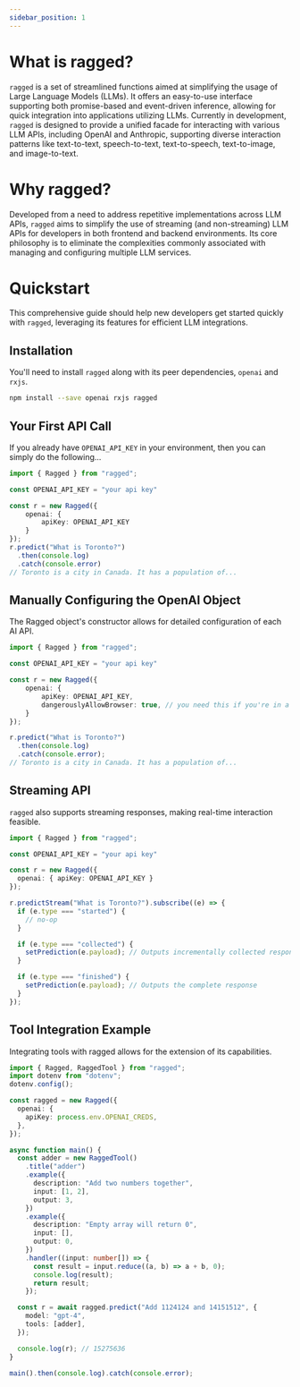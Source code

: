 ```yaml
---
sidebar_position: 1
---
```


# What is ragged?

`ragged` is a set of streamlined functions aimed at simplifying the usage of Large Language Models (LLMs). It offers an easy-to-use interface supporting both promise-based and event-driven inference, allowing for quick integration into applications utilizing LLMs. Currently in development, `ragged` is designed to provide a unified facade for interacting with various LLM APIs, including OpenAI and Anthropic, supporting diverse interaction patterns like text-to-text, speech-to-text, text-to-speech, text-to-image, and image-to-text.

# Why ragged?

Developed from a need to address repetitive implementations across LLM APIs, `ragged` aims to simplify the use of streaming (and non-streaming) LLM APIs for developers in both frontend and backend environments. Its core philosophy is to eliminate the complexities commonly associated with managing and configuring multiple LLM services.

# Quickstart

This comprehensive guide should help new developers get started quickly with `ragged`, leveraging its features for efficient LLM integrations.

## Installation

You'll need to install `ragged` along with its peer dependencies, `openai` and `rxjs`.

```sh
npm install --save openai rxjs ragged
```

## Your First API Call

If you already have `OPENAI_API_KEY` in your environment, then you can simply do the following...

```ts
import { Ragged } from "ragged";

const OPENAI_API_KEY = "your api key"

const r = new Ragged({
    openai: {
        apiKey: OPENAI_API_KEY
    }
});
r.predict("What is Toronto?")
  .then(console.log)
  .catch(console.error)
// Toronto is a city in Canada. It has a population of...
```

## Manually Configuring the OpenAI Object

The Ragged object's constructor allows for detailed configuration of each AI API.

```ts
import { Ragged } from "ragged";

const OPENAI_API_KEY = "your api key"

const r = new Ragged({
    openai: {
        apiKey: OPENAI_API_KEY,
        dangerouslyAllowBrowser: true, // you need this if you're in a browser
    }
});

r.predict("What is Toronto?")
  .then(console.log)
  .catch(console.error);
// Toronto is a city in Canada. It has a population of...
```

## Streaming API

`ragged` also supports streaming responses, making real-time interaction feasible.

```ts
import { Ragged } from "ragged";

const OPENAI_API_KEY = "your api key"

const r = new Ragged({
  openai: { apiKey: OPENAI_API_KEY }
});

r.predictStream("What is Toronto?").subscribe((e) => {
  if (e.type === "started") {
    // no-op
  }

  if (e.type === "collected") {
    setPrediction(e.payload); // Outputs incrementally collected responses
  }

  if (e.type === "finished") {
    setPrediction(e.payload); // Outputs the complete response
  }
});
```

## Tool Integration Example

Integrating tools with ragged allows for the extension of its capabilities.

```ts
import { Ragged, RaggedTool } from "ragged";
import dotenv from "dotenv";
dotenv.config();

const ragged = new Ragged({
  openai: {
    apiKey: process.env.OPENAI_CREDS,
  },
});

async function main() {
  const adder = new RaggedTool()
    .title("adder")
    .example({
      description: "Add two numbers together",
      input: [1, 2],
      output: 3,
    })
    .example({
      description: "Empty array will return 0",
      input: [],
      output: 0,
    })
    .handler((input: number[]) => {
      const result = input.reduce((a, b) => a + b, 0);
      console.log(result);
      return result;
    });

  const r = await ragged.predict("Add 1124124 and 14151512", {
    model: "gpt-4",
    tools: [adder],
  });

  console.log(r); // 15275636
}

main().then(console.log).catch(console.error);
```

